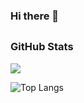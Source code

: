### Hi there 👋

## <h3 align="left">GitHub Stats</h3>

<a href="">
  <img align="center" src="https://github-readme-stats.vercel.app/api?username=SolyarDarya&count_private=true&include_all_commits=true&show_icons=true&title_color=007bff&text_color=e7e7e7&icon_color=007bff&bg_color=171c28" />
<a />
  
![Top Langs](https://github-readme-stats.vercel.app/api/top-langs/?username=SolyarDarya&layout=compact&title_color=007bff&text_color=e7e7e7&icon_color=007bff&bg_color=171c28)
